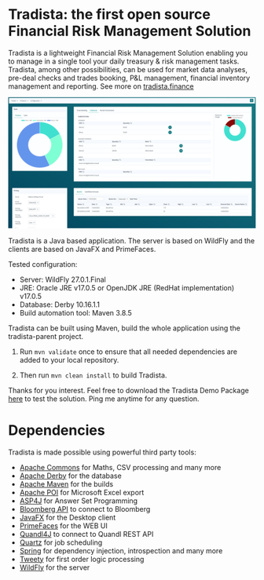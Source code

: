 # Tradista: the first open source Financial Risk Management Solution


Tradista is a lightweight Financial Risk Management Solution enabling you to manage in a single tool your daily treasury & risk management tasks. Tradista, among other possibilities, can be used for market data analyses, pre-deal checks and trades booking, P&L management, financial inventory management and reporting.
See more on [tradista.finance](https://www.tradista.finance)

![Dashboard](./ReadmePic.PNG)

Tradista is a Java based application. The server is based on WildFly and the clients are based on JavaFX and PrimeFaces.

Tested configuration:
- Server: WildFly 27.0.1.Final
- JRE: Oracle JRE v17.0.5 or OpenJDK JRE (RedHat implementation) v17.0.5
- Database: Derby 10.16.1.1
- Build automation tool: Maven 3.8.5

Tradista can be built using Maven, build the whole application using the tradista-parent project.

1. Run ```mvn validate``` once to ensure that all needed dependencies are added to your local repository.

2. Then run ```mvn clean install``` to build Tradista.

Thanks for you interest. 
Feel free to download the Tradista Demo Package [here](https://github.com/oasuncion/tradista-demo) to test the solution.
Ping me anytime for any question.

# Dependencies
Tradista is made possible using powerful third party tools:
- [Apache Commons](https://commons.apache.org/) for Maths, CSV processing and many more
- [Apache Derby](https://db.apache.org/derby/) for the database
- [Apache Maven](https://maven.apache.org/) for the builds
- [Apache POI](https://poi.apache.org/) for Microsoft Excel export
- [ASP4J](https://github.com/hbeck/asp4j) for Answer Set Programming
- [Bloomberg API](https://www.bloomberg.com/professional/support/api-library/) to connect to Bloomberg
- [JavaFX](https://openjfx.io/) for the Desktop client
- [PrimeFaces](https://www.primefaces.org/) for the WEB UI
- [Quandl4J](https://github.com/jimmoores/quandl4j) to connect to Quandl REST API
- [Quartz](http://www.quartz-scheduler.org/) for job scheduling
- [Spring](https://spring.io/) for dependency injection, introspection and many more
- [Tweety](https://tweetyproject.org/) for first order logic processing
- [WildFly](https://www.wildfly.org/) for the server
